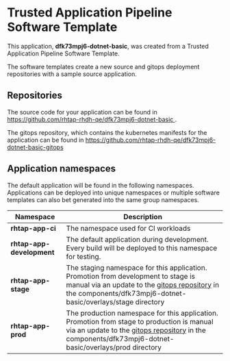 # Trusted Application Pipeline Software Template

This application, **dfk73mpj6-dotnet-basic**, was created from a Trusted Application Pipeline Software Template.

The software templates create a new source and gitops deployment repositories with a sample source application. 

## Repositories

The source code for your application can be found in [https://github.com/rhtap-rhdh-qe/dfk73mpj6-dotnet-basic ](https://github.com/rhtap-rhdh-qe/dfk73mpj6-dotnet-basic ).
 
The gitops repository, which contains the kubernetes manifests for the application can be found in 
[https://github.com/rhtap-rhdh-qe/dfk73mpj6-dotnet-basic-gitops ](https://github.com/rhtap-rhdh-qe/dfk73mpj6-dotnet-basic-gitops ) 

## Application namespaces 

The default application will be found in the following namespaces. Applications can be deployed into unique namespaces or multiple software templates can also bet generated into the same group namespaces.  

|  Namespace   |  Description   |  
| -------- | -------- |
| **rhtap-app-ci** | The namespace used for CI workloads |
| **rhtap-app-development** | The default application during development. Every build will be deployed to this namespace for testing. |
| **rhtap-app-stage** | The staging namespace for this application. Promotion from development to stage is manual via an update to the [gitops repository](https://github.com/rhtap-rhdh-qe/dfk73mpj6-dotnet-basic-gitops ) in the components/dfk73mpj6-dotnet-basic/overlays/stage directory |
| **rhtap-app-prod** | The production namespace for this application. Promotion from stage to production is manual via an update to the [gitops repository](https://github.com/rhtap-rhdh-qe/dfk73mpj6-dotnet-basic-gitops ) in the components/dfk73mpj6-dotnet-basic/overlays/prod directory |